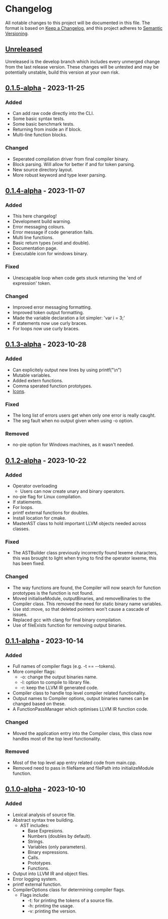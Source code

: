 # Changelog

All notable changes to this project will be documented in this file. The format is based on [Keep a Changelog](https://keepachangelog.com/en/1.0.0/), and this project adheres to [Semantic Versioning](https://semver.org/spec/v2.0.0.html).

## [Unreleased]

Unreleased is the develop branch which includes every unmerged change from the last release version. These changes will be untested and may be potentially unstable, build this version at your own risk.

## [0.1.5-alpha] - 2023-11-25

### Added
 - Can add raw code directly into the CLI.
 - Some basic syntax tests.
 - Some basic benchmark tests.
 - Returning from inside an if block.
 - Multi-line function blocks.

### Changed
 - Seperated compilation driver from final compiler binary.
 - Block parsing. Will allow for better if and for token parsing.
 - New source directory layout.
 - More robust keyword and type lexer parsing.


## [0.1.4-alpha] - 2023-11-07

### Added
 - This here changelog!
 - Development build warning.
 - Error messaging colours.
 - Error message if code generation fails.
 - Multi line functions.
 - Basic return types (void and double).
 - Documentation page.
 - Executable icon for windows binary.

### Fixed
 - Unescapable loop when code gets stuck returning the 'end of expression' token.

### Changed
 - Improved error messaging formatting.
 - Improved token output formatting.
 - Made the variable declaration a lot simpler: 'var i = 3;'
 - If statements now use curly braces.
 - For loops now use curly braces.

## [0.1.3-alpha] - 2023-10-28

### Added
 - Can explicitely output new lines by using printf("\n")
 - Mutable variables.
 - Added extern functions.
 - Comma sperated function prototypes. 
 - [Icons](branding/icon.png).

### Fixed
 - The long list of errors users get when only one error is really caught.
 - The seg fault when no output given when using -o option.

### Removed
 - no-pie option for Windows machines, as it wasn't needed.

## [0.1.2-alpha] - 2023-10-22

### Added
 - Operator overloading
    - Users can now create unary and binary operators.
 - no-pie flag for Linux compilation.
 - If statiements.
 - For loops.
 - printf external functions for doubles.
 - Install location for cmake.
 - MasterAST class to hold important LLVM objects needed across classes.

### Fixed
 - The ASTBuilder class previously incorrectly found lexeme characters, this was brought to light when trying to find the operator lexeme, this has been fixed. 

### Changed
 - The way functions are found, the Compiler will now search for function prototypes is the function is not found. 
 - Moved initialiseModule, outputBinaries, and removeBinaries to the Compiler class. This removed the need for static binary name variables.
 - Use std::move, so that deleted pointers won't cause a cascade of issues.
 - Replaced gcc with clang for final binary compilation.
 - Use of fileExists function for removing output binaries.

## [0.1.1-alpha] - 2023-10-14

### Added
 - Full names of compiler flags (e.g. -t == --tokens).
 - More compiler flags:
    - -o: change the output binaries name.
    - -l: option to compile to library file.
    - -r: keep the LLVM IR generated code.
 - Compiler class to handle top level compiler related functionality.
 - Output names to Compiler options, output binaries names can be changed based on these.
 - A FunctionPassManager which optimises LLVM IR function code.

### Changed
 - Moved the application entry into the Compiler class, this class now handles most of the top level functionality.

### Removed
 - Most of the top level app entry related code from main.cpp.
 - Removed need to pass in fileName and filePath into initializeModule function.


## [0.1.0-alpha] - 2023-10-10

### Added
 - Lexical analysis of source file.
 - Abstract syntax tree building.
    - AST includes:
        - Base Expresions.
        - Numbers (doubles by default).
        - Strings.
        - Variables (only parameters).
        - Binary expressions.
        - Calls.
        - Prototypes.
        - Functions.
 - Output into LLVM IR and object files.
 - Error logging system.
 - printf external function.
 - CompilerOptions class for determining compiler flags.
    - Flags include:
        - -t: for printing the tokens of a source file.
        - -h: printing the usage.
        - -v: printing the version.


[unreleased]: https://github.com/lwhite14/dorset-lang/compare/0.1.5-alpha...develop
[0.1.5-alpha]: https://github.com/lwhite14/dorset-lang/releases/tag/0.1.5-alpha
[0.1.4-alpha]: https://github.com/lwhite14/dorset-lang/releases/tag/0.1.4-alpha
[0.1.3-alpha]: https://github.com/lwhite14/dorset-lang/releases/tag/0.1.3-alpha
[0.1.2-alpha]: https://github.com/lwhite14/dorset-lang/releases/tag/0.1.2-alpha
[0.1.1-alpha]: https://github.com/lwhite14/dorset-lang/releases/tag/0.1.1-alpha
[0.1.0-alpha]: https://github.com/lwhite14/dorset-lang/releases/tag/0.1.0-alpha